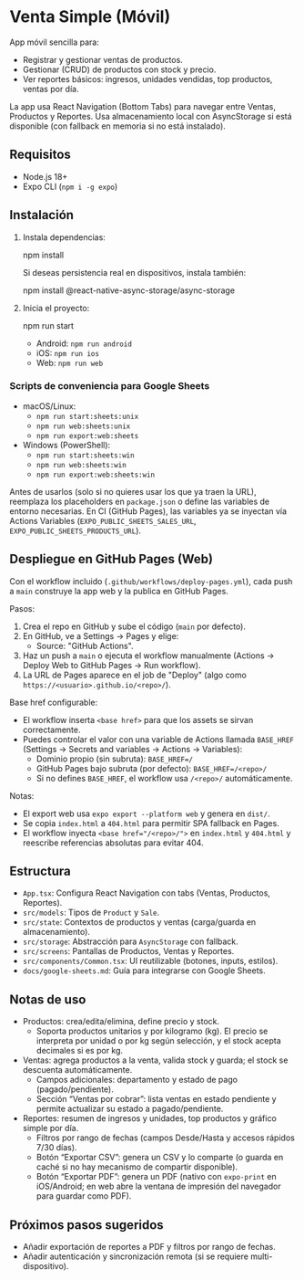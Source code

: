 # Venta Simple (Móvil)

App móvil sencilla para:

- Registrar y gestionar ventas de productos.
- Gestionar (CRUD) de productos con stock y precio.
- Ver reportes básicos: ingresos, unidades vendidas, top productos, ventas por día.

La app usa React Navigation (Bottom Tabs) para navegar entre Ventas, Productos y Reportes. Usa almacenamiento local con AsyncStorage si está disponible (con fallback en memoria si no está instalado).

## Requisitos

- Node.js 18+
- Expo CLI (`npm i -g expo`)

## Instalación

1. Instala dependencias:

   npm install

   Si deseas persistencia real en dispositivos, instala también:

   npm install @react-native-async-storage/async-storage

2. Inicia el proyecto:

   npm run start

   - Android: `npm run android`
   - iOS: `npm run ios`
   - Web: `npm run web`

### Scripts de conveniencia para Google Sheets

- macOS/Linux:
  - `npm run start:sheets:unix`
  - `npm run web:sheets:unix`
  - `npm run export:web:sheets`
- Windows (PowerShell):
  - `npm run start:sheets:win`
  - `npm run web:sheets:win`
  - `npm run export:web:sheets:win`

Antes de usarlos (solo si no quieres usar los que ya traen la URL), reemplaza los placeholders en `package.json` o define las variables de entorno necesarias. En CI (GitHub Pages), las variables ya se inyectan vía Actions Variables (`EXPO_PUBLIC_SHEETS_SALES_URL`, `EXPO_PUBLIC_SHEETS_PRODUCTS_URL`).

## Despliegue en GitHub Pages (Web)

Con el workflow incluido (`.github/workflows/deploy-pages.yml`), cada push a `main` construye la app web y la publica en GitHub Pages.

Pasos:

1) Crea el repo en GitHub y sube el código (`main` por defecto).
2) En GitHub, ve a Settings → Pages y elige:
   - Source: "GitHub Actions".
3) Haz un push a `main` o ejecuta el workflow manualmente (Actions → Deploy Web to GitHub Pages → Run workflow).
4) La URL de Pages aparece en el job de "Deploy" (algo como `https://<usuario>.github.io/<repo>/`).

Base href configurable:
- El workflow inserta `<base href>` para que los assets se sirvan correctamente.
- Puedes controlar el valor con una variable de Actions llamada `BASE_HREF` (Settings → Secrets and variables → Actions → Variables):
  - Dominio propio (sin subruta): `BASE_HREF=/`
  - GitHub Pages bajo subruta (por defecto): `BASE_HREF=/<repo>/`
  - Si no defines `BASE_HREF`, el workflow usa `/<repo>/` automáticamente.

Notas:

- El export web usa `expo export --platform web` y genera en `dist/`.
- Se copia `index.html` a `404.html` para permitir SPA fallback en Pages.
- El workflow inyecta `<base href="/<repo>/">` en `index.html` y `404.html` y reescribe referencias absolutas para evitar 404.

## Estructura

- `App.tsx`: Configura React Navigation con tabs (Ventas, Productos, Reportes).
- `src/models`: Tipos de `Product` y `Sale`.
- `src/state`: Contextos de productos y ventas (carga/guarda en almacenamiento).
- `src/storage`: Abstracción para `AsyncStorage` con fallback.
- `src/screens`: Pantallas de Productos, Ventas y Reportes.
- `src/components/Common.tsx`: UI reutilizable (botones, inputs, estilos).
- `docs/google-sheets.md`: Guía para integrarse con Google Sheets.

## Notas de uso

- Productos: crea/edita/elimina, define precio y stock.
  - Soporta productos unitarios y por kilogramo (kg). El precio se interpreta por unidad o por kg según selección, y el stock acepta decimales si es por kg.
- Ventas: agrega productos a la venta, valida stock y guarda; el stock se descuenta automáticamente.
  - Campos adicionales: departamento y estado de pago (pagado/pendiente).
  - Sección “Ventas por cobrar”: lista ventas en estado pendiente y permite actualizar su estado a pagado/pendiente.
- Reportes: resumen de ingresos y unidades, top productos y gráfico simple por día.
  - Filtros por rango de fechas (campos Desde/Hasta y accesos rápidos 7/30 días).
  - Botón “Exportar CSV”: genera un CSV y lo comparte (o guarda en caché si no hay mecanismo de compartir disponible).
  - Botón “Exportar PDF”: genera un PDF (nativo con `expo-print` en iOS/Android; en web abre la ventana de impresión del navegador para guardar como PDF).

## Próximos pasos sugeridos

- Añadir exportación de reportes a PDF y filtros por rango de fechas.
- Añadir autenticación y sincronización remota (si se requiere multi-dispositivo).
